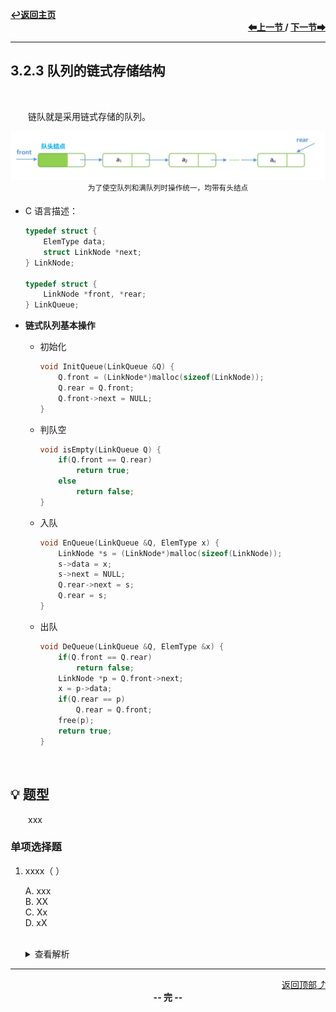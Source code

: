 <a name="top"></a>
<div align="left">
    <a href="/README.md"><b>↩返回主页</b></a>
</div>
<div align="right">
    <b>
    <a href="3.2.2%20队列的顺序存储结构.md">⬅上一节 </a>
    /
    <a href="3.2.4%20双端队列.md"> 下一节➡</a>
    </b>
</div>
<hr>

## 3.2.3 队列的链式存储结构

<br>

&emsp;&emsp;链队就是采用链式存储的队列。

<div align="center">
    <img src="/pics/3/3.2.3(1).png" width=800><br>
    <sup>为了使空队列和满队列时操作统一，均带有头结点</sup>
</div>

+ C 语言描述：

    ```c
    typedef struct {
        ElemType data;
        struct LinkNode *next;
    } LinkNode;

    typedef struct {
        LinkNode *front, *rear;
    } LinkQueue;
    ```

+ **链式队列基本操作**

    + 初始化

        ```c
        void InitQueue(LinkQueue &Q) {
            Q.front = (LinkNode*)malloc(sizeof(LinkNode));
            Q.rear = Q.front;
            Q.front->next = NULL;
        }
        ```

    + 判队空

        ```c
        void isEmpty(LinkQueue Q) {
            if(Q.front == Q.rear)
                return true;
            else
                return false;
        }
        ```

    + 入队

        ```c
        void EnQueue(LinkQueue &Q, ElemType x) {
            LinkNode *s = (LinkNode*)malloc(sizeof(LinkNode));
            s->data = x;
            s->next = NULL;
            Q.rear->next = s;
            Q.rear = s;
        }
        ```

    + 出队

        ```c
        void DeQueue(LinkQueue &Q, ElemType &x) {
            if(Q.front == Q.rear)
                return false;
            LinkNode *p = Q.front->next;
            x = p->data;
            if(Q.rear == p)
                Q.rear = Q.front;
            free(p);
            return true;
        }
        ```

<br>

## 💡 题型

&emsp;&emsp;xxx

### 单项选择题

1. xxxx（ ）

    A. xxx<br>
    B. XX<br>
    C. Xx<br>
    D. xX<br><br>
    <details>
    <summary>查看解析</summary>
    <p>答案：x</p>
    </details>

<hr>

<div align="right">
    <a href="#top">返回顶部⤴</a>
</div>

<div align="center">
    <b>-- 完 --</b>
</div>